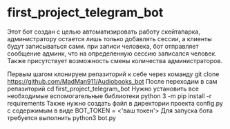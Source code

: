 # first_project_telegram_bot
Этот бот создан с целью автоматизировать работу скейтапарка, администратору остается лишь только добавлять сессии, а клиенты будут записываться сами.
при записи человека, бот отправляет сообщение админк, что на определенную сессию записался человек. Также присутствует возможность смены количества 
администраторов.

Первым шагом клонируем репазиторий к себе через команду git clone https://github.com/MadMan911/Audiobooks_bot
После переходим в сам репазиторий cd first_project_telegram_bot
Нужно установить все необходимые вспомогательные библиотеки python 3 -m pip install -r requirements
Также нужно создать файл в директории проекта config.py с содержимым в виде BOT_TOKEN = <'ваш токен'>
Для запуска бота требуется выполнить python3 bot.py
